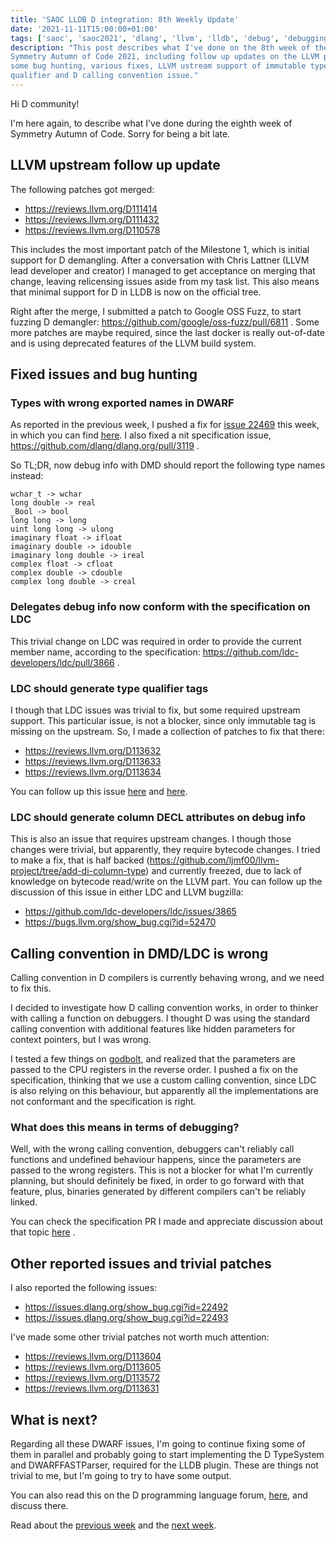 ```yaml
---
title: 'SAOC LLDB D integration: 8th Weekly Update'
date: '2021-11-11T15:00:00+01:00'
tags: ['saoc', 'saoc2021', 'dlang', 'llvm', 'lldb', 'debug', 'debugging', 'dwarf']
description: "This post describes what I've done on the 8th week of the
Symmetry Autumn of Code 2021, including follow up updates on the LLVM patches,
some bug hunting, various fixes, LLVM ustream support of immutable type
qualifier and D calling convention issue."
---
```


Hi D community!

I'm here again, to describe what I've done during the eighth week of Symmetry
Autumn of Code. Sorry for being a bit late.

## LLVM upstream follow up update

The following patches got merged:
- https://reviews.llvm.org/D111414
- https://reviews.llvm.org/D111432
- https://reviews.llvm.org/D110578

This includes the most important patch of the Milestone 1, which is initial
support for D demangling. After a conversation with Chris Lattner (LLVM lead
developer and creator) I managed to get acceptance on merging that change,
leaving relicensing issues aside from my task list. This also means that
minimal support for D in LLDB is now on the official tree.

Right after the merge, I submitted a patch to Google OSS Fuzz, to start fuzzing
D demangler: https://github.com/google/oss-fuzz/pull/6811 . Some more patches
are maybe required, since the last docker is really out-of-date and is using
deprecated features of the LLVM build system.

## Fixed issues and bug hunting

### Types with wrong exported names in DWARF

As reported in the previous week, I pushed a fix for [issue
22469](https://issues.dlang.org/show_bug.cgi?id=22469) this week, in which you
can find [here](https://github.com/dlang/dmd/pull/13274). I also fixed a nit
specification issue, https://github.com/dlang/dlang.org/pull/3119 .

So TL;DR, now debug info with DMD should report the following type names
instead:

```
wchar_t -> wchar
long double -> real
_Bool -> bool
long long -> long
uint long long -> ulong
imaginary float -> ifloat
imaginary double -> idouble
imaginary long double -> ireal
complex float -> cfloat
complex double -> cdouble
complex long double -> creal
```

### Delegates debug info now conform with the specification on LDC

This trivial change on LDC was required in order to provide the current member
name, according to the specification:
https://github.com/ldc-developers/ldc/pull/3866 .

### LDC should generate type qualifier tags

I though that LDC issues was trivial to fix, but some required upstream
support. This particular issue, is not a blocker, since only immutable tag is
missing on the upstream. So, I made a collection of patches to fix that there:
- https://reviews.llvm.org/D113632
- https://reviews.llvm.org/D113633
- https://reviews.llvm.org/D113634

You can follow up this issue
[here](https://github.com/ldc-developers/ldc/issues/3867) and
[here](https://bugs.llvm.org/show_bug.cgi?id=52471).

### LDC should generate column DECL attributes on debug info

This is also an issue that requires upstream changes. I though those changes
were trivial, but apparently, they require bytecode changes. I tried to make a
fix, that is half backed
(https://github.com/ljmf00/llvm-project/tree/add-di-column-type) and currently
freezed, due to lack of knowledge on bytecode read/write on the LLVM part. You
can follow up the discussion of this issue in either LDC and LLVM bugzilla:
- https://github.com/ldc-developers/ldc/issues/3865
- https://bugs.llvm.org/show_bug.cgi?id=52470

## Calling convention in DMD/LDC is wrong

Calling convention in D compilers is currently behaving wrong, and we need to
fix this.

I decided to investigate how D calling convention works, in order to thinker
with calling a function on debuggers. I thought D was using the standard
calling convention with additional features like hidden parameters for context
pointers, but I was wrong.

I tested a few things on [godbolt](https://godbolt.org/z/sWz4x37bb), and
realized that the parameters are passed to the CPU registers in the reverse
order. I pushed a fix on the specification, thinking that we use a custom
calling convention, since LDC is also relying on this behaviour, but apparently
all the implementations are not conformant and the specification is right.

### What does this means in terms of debugging?

Well, with the wrong calling convention, debuggers can't reliably call
functions and undefined behaviour happens, since the parameters are passed to
the wrong registers. This is not a blocker for what I'm currently planning, but
should definitely be fixed, in order to go forward with that feature, plus,
binaries generated by different compilers can't be reliably linked.

You can check the specification PR I made and appreciate discussion about that
topic [here](https://github.com/dlang/dlang.org/pull/3120) .

## Other reported issues and trivial patches

I also reported the following issues:

- https://issues.dlang.org/show_bug.cgi?id=22492
- https://issues.dlang.org/show_bug.cgi?id=22493

I've made some other trivial patches not worth much attention:
- https://reviews.llvm.org/D113604
- https://reviews.llvm.org/D113605
- https://reviews.llvm.org/D113572
- https://reviews.llvm.org/D113631

## What is next?

Regarding all these DWARF issues, I'm going to continue fixing some of them in
parallel and probably going to start implementing the D TypeSystem and
DWARFFASTParser, required for the LLDB plugin. These are things not trivial to
me, but I'm going to try to have some output.

You can also read this on the D programming language forum,
[here](https://forum.dlang.org/thread/mailman.742.1636647666.11670.digitalmars-d@puremagic.com),
and discuss there.

Read about the [previous week](../d-saoc-2021-07/) and the [next
week](../d-saoc-2021-09/).
